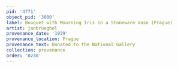 ```yaml
---
pid: '4771'
object_pid: '3000'
label: Bouquet with Mourning Iris in a Stoneware Vase (Prague)
artist: janbrueghel
provenance_date: '1939'
provenance_location: Prague
provenance_text: Donated to the National Gallery
collection: provenance
order: '0230'
---
```

